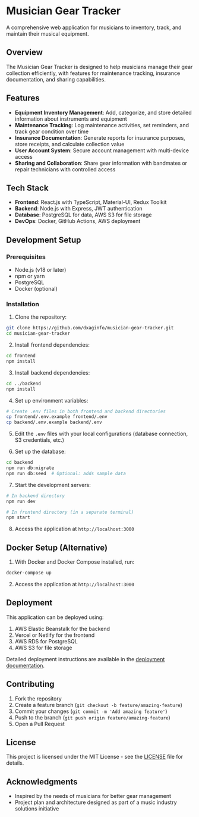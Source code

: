 # Musician Gear Tracker

A comprehensive web application for musicians to inventory, track, and maintain their musical equipment.

## Overview

The Musician Gear Tracker is designed to help musicians manage their gear collection efficiently, with features for maintenance tracking, insurance documentation, and sharing capabilities.

## Features

- **Equipment Inventory Management**: Add, categorize, and store detailed information about instruments and equipment
- **Maintenance Tracking**: Log maintenance activities, set reminders, and track gear condition over time
- **Insurance Documentation**: Generate reports for insurance purposes, store receipts, and calculate collection value
- **User Account System**: Secure account management with multi-device access
- **Sharing and Collaboration**: Share gear information with bandmates or repair technicians with controlled access

## Tech Stack

- **Frontend**: React.js with TypeScript, Material-UI, Redux Toolkit
- **Backend**: Node.js with Express, JWT authentication
- **Database**: PostgreSQL for data, AWS S3 for file storage
- **DevOps**: Docker, GitHub Actions, AWS deployment

## Development Setup

### Prerequisites

- Node.js (v18 or later)
- npm or yarn
- PostgreSQL
- Docker (optional)

### Installation

1. Clone the repository:
```bash
git clone https://github.com/dxaginfo/musician-gear-tracker.git
cd musician-gear-tracker
```

2. Install frontend dependencies:
```bash
cd frontend
npm install
```

3. Install backend dependencies:
```bash
cd ../backend
npm install
```

4. Set up environment variables:
```bash
# Create .env files in both frontend and backend directories
cp frontend/.env.example frontend/.env
cp backend/.env.example backend/.env
```

5. Edit the `.env` files with your local configurations (database connection, S3 credentials, etc.)

6. Set up the database:
```bash
cd backend
npm run db:migrate
npm run db:seed  # Optional: adds sample data
```

7. Start the development servers:
```bash
# In backend directory
npm run dev

# In frontend directory (in a separate terminal)
npm start
```

8. Access the application at `http://localhost:3000`

## Docker Setup (Alternative)

1. With Docker and Docker Compose installed, run:
```bash
docker-compose up
```

2. Access the application at `http://localhost:3000`

## Deployment

This application can be deployed using:

1. AWS Elastic Beanstalk for the backend
2. Vercel or Netlify for the frontend
3. AWS RDS for PostgreSQL
4. AWS S3 for file storage

Detailed deployment instructions are available in the [deployment documentation](./docs/deployment.md).

## Contributing

1. Fork the repository
2. Create a feature branch (`git checkout -b feature/amazing-feature`)
3. Commit your changes (`git commit -m 'Add amazing feature'`)
4. Push to the branch (`git push origin feature/amazing-feature`)
5. Open a Pull Request

## License

This project is licensed under the MIT License - see the [LICENSE](LICENSE) file for details.

## Acknowledgments

- Inspired by the needs of musicians for better gear management
- Project plan and architecture designed as part of a music industry solutions initiative